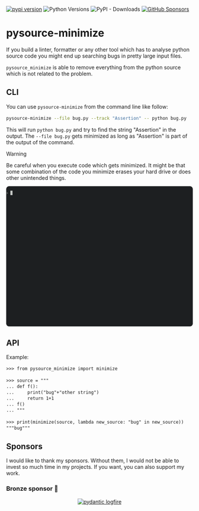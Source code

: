 [![pypi version](https://img.shields.io/pypi/v/pysource-minimize.svg)](https://pypi.org/project/pysource-minimize/)
![Python Versions](https://img.shields.io/pypi/pyversions/pysource-minimize)
![PyPI - Downloads](https://img.shields.io/pypi/dw/pysource-minimize)
[![GitHub Sponsors](https://img.shields.io/github/sponsors/15r10nk)](https://github.com/sponsors/15r10nk)

# pysource-minimize

If you build a linter, formatter or any other tool which has to analyse python source code you might end up searching bugs in pretty large input files.

`pysource_minimize` is able to remove everything from the python source which is not related to the problem.

## CLI

You can use `pysource-minimize` from the command line like follow:

```bash
pysource-minimize --file bug.py --track "Assertion" -- python bug.py
```

This will run `python bug.py` and try to find the string "Assertion" in the output.
The `--file bug.py` gets minimized as long as "Assertion" is part of the output of the command.

> [!WARNING]
> Be careful when you execute code which gets minimized.
> It might be that some combination of the code you minimize erases your hard drive
> or does other unintended things.

![example](example.gif)



## API
Example:
``` pycon
>>> from pysource_minimize import minimize

>>> source = """
... def f():
...     print("bug"+"other string")
...     return 1+1
... f()
... """

>>> print(minimize(source, lambda new_source: "bug" in new_source))
"""bug"""

```

## Sponsors

I would like to thank my sponsors. Without them, I would not be able to invest so much time in my projects.
If you want, you can also support my work.

### Bronze sponsor 🥉

<p align="center">
  <a href="https://pydantic.dev/logfire">
    <img src="https://pydantic.dev/assets/for-external/pydantic_logfire_logo_endorsed_lithium_rgb.svg" alt="pydantic logfire" width="300"/>
  </a>
</p>

